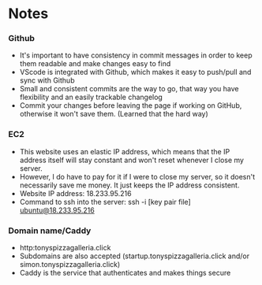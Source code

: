 # Notes

### Github
- It's important to have consistency in commit messages in order to keep them readable and make changes easy to find
- VScode is integrated with Github, which makes it easy to push/pull and sync with Github
- Small and consistent commits are the way to go, that way you have flexibility and an easily trackable changelog
- Commit your changes before leaving the page if working on GitHub, otherwise it won't save them.  (Learned that the hard way)

### EC2
- This website uses an elastic IP address, which means that the IP address itself will stay constant and won't reset whenever I close my server.
- However, I do have to pay for it if I were to close my server, so it doesn't necessarily save me money.  It just keeps the IP address consistent.
- Website IP address: 18.233.95.216
- Command to ssh into the server:  ssh -i [key pair file] ubuntu@18.233.95.216

### Domain name/Caddy
- http:tonyspizzagalleria.click
- Subdomains are also accepted (startup.tonyspizzagalleria.click and/or simon.tonyspizzagalleria.click)
- Caddy is the service that authenticates and makes things secure

